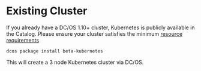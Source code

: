 # Existing Cluster

If you already have a DC/OS 1.10+ cluster, Kubernetes is publicly available in the Catalog.
Please ensure your cluster satisfies the minimum [resource requirements](https://docs.mesosphere.com/service-docs/beta-kubernetes/0.2.1-1.7.7-beta/install/#prerequisites/)

```
dcos package install beta-kubernetes
```

This will create a 3 node Kubernetes cluster via DC/OS.